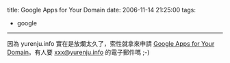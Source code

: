 title: Google Apps for Your Domain
date: 2006-11-14 21:25:00
tags: 
- google
---

因為 yurenju.info  實在是放爛太久了，索性就拿來申請 [Google Apps for Your Domain](https://www.google.com/a/)。有人要 xxx@yurenju.info 的電子郵件嗎 ;-)